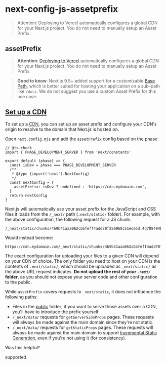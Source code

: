 # next-config-js-assetprefix

> Attention: Deploying to Vercel automatically configures a global CDN for your Next.js project.
You do not need to manually setup an Asset Prefix.



## assetPrefix

> **Attention**: [Deploying to Vercel](/docs/pages/getting-started/deploying) automatically configures a global CDN for your Next.js project. You do not need to manually setup an Asset Prefix.

> **Good to know**: Next.js 9.5+ added support for a customizable [Base Path](/docs/app/api-reference/config/next-config-js/basePath), which is better suited for hosting your application on a sub-path like `/docs`. We do not suggest you use a custom Asset Prefix for this use case.

## [Set up a CDN](#set-up-a-cdn)

To set up a [CDN](https://en.wikipedia.org/wiki/Content_delivery_network), you can set up an asset prefix and configure your CDN's origin to resolve to the domain that Next.js is hosted on.

Open `next.config.mjs` and add the `assetPrefix` config based on the [phase](about:/docs/app/api-reference/config/next-config-js#async-configuration):

    // @ts-check
    import { PHASE_DEVELOPMENT_SERVER } from 'next/constants'
     
    export default (phase) => {
      const isDev = phase === PHASE_DEVELOPMENT_SERVER
      /**
       * @type {import('next').NextConfig}
       */
      const nextConfig = {
        assetPrefix: isDev ? undefined : 'https://cdn.mydomain.com',
      }
      return nextConfig
    }

Next.js will automatically use your asset prefix for the JavaScript and CSS files it loads from the `/_next/` path (`.next/static/` folder). For example, with the above configuration, the following request for a JS chunk:

    /_next/static/chunks/4b9b41aaa062cbbfeff4add70f256968c51ece5d.4d708494b3aed70c04f0.js
    

Would instead become:

    https://cdn.mydomain.com/_next/static/chunks/4b9b41aaa062cbbfeff4add70f256968c51ece5d.4d708494b3aed70c04f0.js
    

The exact configuration for uploading your files to a given CDN will depend on your CDN of choice. The only folder you need to host on your CDN is the contents of `.next/static/`, which should be uploaded as `_next/static/` as the above URL request indicates. **Do not upload the rest of your `.next/` folder**, as you should not expose your server code and other configuration to the public.

While `assetPrefix` covers requests to `_next/static`, it does not influence the following paths:

*   Files in the [public](/docs/pages/api-reference/file-conventions/public-folder) folder; if you want to serve those assets over a CDN, you'll have to introduce the prefix yourself
*   `/_next/data/` requests for `getServerSideProps` pages. These requests will always be made against the main domain since they're not static.
*   `/_next/data/` requests for `getStaticProps` pages. These requests will always be made against the main domain to support [Incremental Static Generation](/docs/pages/building-your-application/data-fetching/incremental-static-regeneration), even if you're not using it (for consistency).

Was this helpful?

supported.
